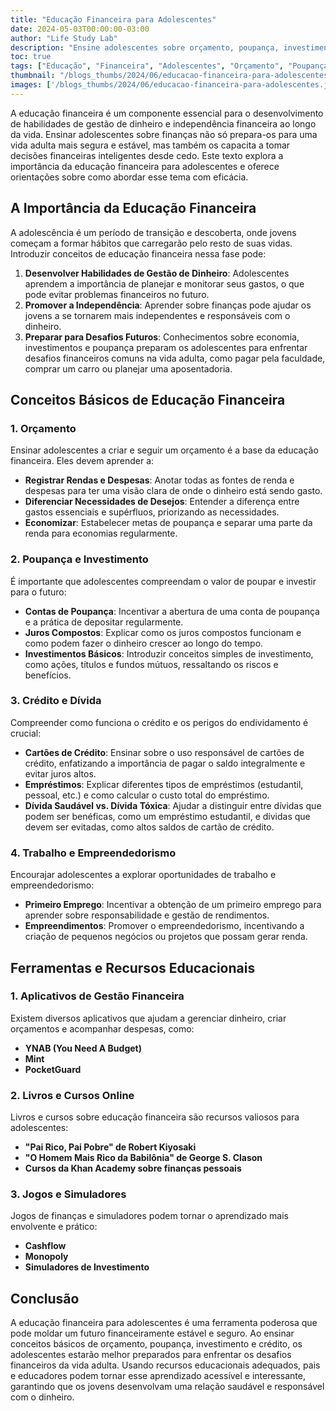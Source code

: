 ```yaml
---
title: "Educação Financeira para Adolescentes"
date: 2024-05-03T00:00:00-03:00
author: "Life Study Lab"
description: "Ensine adolescentes sobre orçamento, poupança, investimento e crédito para garantir um futuro financeiro estável e responsável."
toc: true
tags: ["Educação", "Financeira", "Adolescentes", "Orçamento", "Poupança", "Investimento", "Crédito", "Dívida", "Trabalho", "Empreendedorismo", "Recursos", "Aplicativos", "Livros", "Cursos", "Jogos"]
thumbnail: "/blogs_thumbs/2024/06/educacao-financeira-para-adolescentes.jpg"
images: ['/blogs_thumbs/2024/06/educacao-financeira-para-adolescentes.jpg']
---
```


A educação financeira é um componente essencial para o desenvolvimento de habilidades de gestão de dinheiro e independência financeira ao longo da vida. Ensinar adolescentes sobre finanças não só prepara-os para uma vida adulta mais segura e estável, mas também os capacita a tomar decisões financeiras inteligentes desde cedo. Este texto explora a importância da educação financeira para adolescentes e oferece orientações sobre como abordar esse tema com eficácia.

## A Importância da Educação Financeira

A adolescência é um período de transição e descoberta, onde jovens começam a formar hábitos que carregarão pelo resto de suas vidas. Introduzir conceitos de educação financeira nessa fase pode:

1. **Desenvolver Habilidades de Gestão de Dinheiro**: Adolescentes aprendem a importância de planejar e monitorar seus gastos, o que pode evitar problemas financeiros no futuro.
2. **Promover a Independência**: Aprender sobre finanças pode ajudar os jovens a se tornarem mais independentes e responsáveis com o dinheiro.
3. **Preparar para Desafios Futuros**: Conhecimentos sobre economia, investimentos e poupança preparam os adolescentes para enfrentar desafios financeiros comuns na vida adulta, como pagar pela faculdade, comprar um carro ou planejar uma aposentadoria.

## Conceitos Básicos de Educação Financeira

### 1. Orçamento

Ensinar adolescentes a criar e seguir um orçamento é a base da educação financeira. Eles devem aprender a:

- **Registrar Rendas e Despesas**: Anotar todas as fontes de renda e despesas para ter uma visão clara de onde o dinheiro está sendo gasto.
- **Diferenciar Necessidades de Desejos**: Entender a diferença entre gastos essenciais e supérfluos, priorizando as necessidades.
- **Economizar**: Estabelecer metas de poupança e separar uma parte da renda para economias regularmente.

### 2. Poupança e Investimento

É importante que adolescentes compreendam o valor de poupar e investir para o futuro:

- **Contas de Poupança**: Incentivar a abertura de uma conta de poupança e a prática de depositar regularmente.
- **Juros Compostos**: Explicar como os juros compostos funcionam e como podem fazer o dinheiro crescer ao longo do tempo.
- **Investimentos Básicos**: Introduzir conceitos simples de investimento, como ações, títulos e fundos mútuos, ressaltando os riscos e benefícios.

### 3. Crédito e Dívida

Compreender como funciona o crédito e os perigos do endividamento é crucial:

- **Cartões de Crédito**: Ensinar sobre o uso responsável de cartões de crédito, enfatizando a importância de pagar o saldo integralmente e evitar juros altos.
- **Empréstimos**: Explicar diferentes tipos de empréstimos (estudantil, pessoal, etc.) e como calcular o custo total do empréstimo.
- **Dívida Saudável vs. Dívida Tóxica**: Ajudar a distinguir entre dívidas que podem ser benéficas, como um empréstimo estudantil, e dívidas que devem ser evitadas, como altos saldos de cartão de crédito.

### 4. Trabalho e Empreendedorismo

Encourajar adolescentes a explorar oportunidades de trabalho e empreendedorismo:

- **Primeiro Emprego**: Incentivar a obtenção de um primeiro emprego para aprender sobre responsabilidade e gestão de rendimentos.
- **Empreendimentos**: Promover o empreendedorismo, incentivando a criação de pequenos negócios ou projetos que possam gerar renda.

## Ferramentas e Recursos Educacionais

### 1. Aplicativos de Gestão Financeira

Existem diversos aplicativos que ajudam a gerenciar dinheiro, criar orçamentos e acompanhar despesas, como:

- **YNAB (You Need A Budget)**
- **Mint**
- **PocketGuard**

### 2. Livros e Cursos Online

Livros e cursos sobre educação financeira são recursos valiosos para adolescentes:

- **"Pai Rico, Pai Pobre" de Robert Kiyosaki**
- **"O Homem Mais Rico da Babilônia" de George S. Clason**
- **Cursos da Khan Academy sobre finanças pessoais**

### 3. Jogos e Simuladores

Jogos de finanças e simuladores podem tornar o aprendizado mais envolvente e prático:

- **Cashflow**
- **Monopoly**
- **Simuladores de Investimento**

## Conclusão

A educação financeira para adolescentes é uma ferramenta poderosa que pode moldar um futuro financeiramente estável e seguro. Ao ensinar conceitos básicos de orçamento, poupança, investimento e crédito, os adolescentes estarão melhor preparados para enfrentar os desafios financeiros da vida adulta. Usando recursos educacionais adequados, pais e educadores podem tornar esse aprendizado acessível e interessante, garantindo que os jovens desenvolvam uma relação saudável e responsável com o dinheiro.